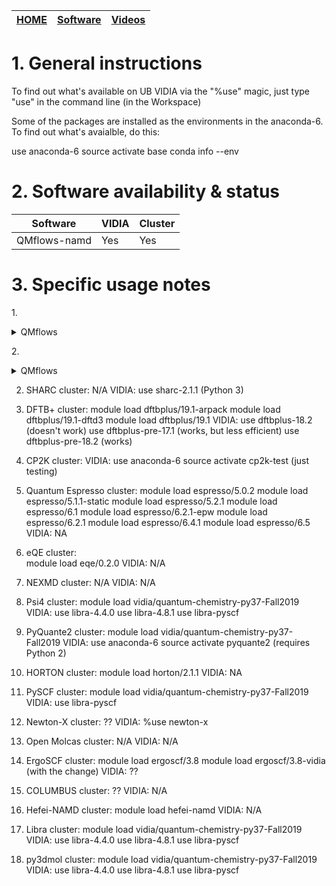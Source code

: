 | [HOME](README.md) |  [Software](Software.md)   |    [Videos](Videos.md)              |
| -------- | ----------------------------------- | ----------------------------------- |



# 1. General instructions

To find out what's available on UB VIDIA via the "%use" magic, just type "use" in the command line (in the Workspace)


Some of the packages are installed as the environments in the anaconda-6.
To find out what's avaialble, do this:

use anaconda-6
source activate base
conda info --env





# 2. Software availability & status

|   Software                     |         VIDIA                |         Cluster              |
| ----------                     | ---------------------------- | ---------------------------- |
|  QMflows-namd                  |           Yes                |         Yes                  |




# 3. Specific usage notes

1.<details>
  <summary>QMflows</summary>
  
  Description:

  VIDIA:

    use anaconda-6
    source activate qmflows

  Cluster:

    module load vidia/quantum-chemistry-py37-Fall2019  
  </details>

2.<details>
  <summary>QMflows</summary>
  
  Description:

  VIDIA:

    use anaconda-6
    source activate qmflows

  Cluster:

    module load vidia/quantum-chemistry-py37-Fall2019  
  </details>



2. SHARC
    cluster: 
        N/A
    VIDIA:
        use sharc-2.1.1  (Python 3)

3. DFTB+
    cluster:
        module load dftbplus/19.1-arpack
        module load dftbplus/19.1-dftd3
        module load dftbplus/19.1 
    VIDIA:
        use dftbplus-18.2 (doesn't work)
        use dftbplus-pre-17.1 (works, but less efficient)
        use dftbplus-pre-18.2  (works)

4. CP2K
    cluster:
    VIDIA:
        use anaconda-6
        source activate cp2k-test (just testing)


5. Quantum Espresso
    cluster:
        module load espresso/5.0.2
        module load espresso/5.1.1-static
        module load espresso/5.2.1
        module load espresso/6.1
        module load espresso/6.2.1-epw
        module load espresso/6.2.1
        module load espresso/6.4.1
        module load espresso/6.5
    VIDIA: 
        NA 

6. eQE
    cluster:  
        module load eqe/0.2.0
    VIDIA: 
        N/A

7. NEXMD
    cluster:
        N/A
    VIDIA:
        N/A

8. Psi4
    cluster:
        module load vidia/quantum-chemistry-py37-Fall2019
    VIDIA:
        use libra-4.4.0
        use libra-4.8.1
        use libra-pyscf


9. PyQuante2
    cluster:
        module load vidia/quantum-chemistry-py37-Fall2019
    VIDIA:
        use anaconda-6
        source activate pyquante2  (requires Python 2)


10. HORTON
    cluster:
        module load horton/2.1.1
    VIDIA:
        NA

11. PySCF
    cluster:
        module load vidia/quantum-chemistry-py37-Fall2019
    VIDIA:
        use libra-pyscf
        

12. Newton-X
    cluster: 
        ??
    VIDIA: 
        %use newton-x

13. Open Molcas
    cluster:
        N/A
    VIDIA:
        N/A

14. ErgoSCF
    cluster: 
        module load ergoscf/3.8
        module load ergoscf/3.8-vidia  (with the change)
    VIDIA: 
        ??

15. COLUMBUS
    cluster:
        ?? 
    VIDIA:
        N/A

16. Hefei-NAMD
    cluster:
        module load hefei-namd
    VIDIA:
        N/A

17. Libra
    cluster:
        module load vidia/quantum-chemistry-py37-Fall2019
    VIDIA:
        use libra-4.4.0
        use libra-4.8.1
        use libra-pyscf

18. py3dmol
    cluster:
        module load vidia/quantum-chemistry-py37-Fall2019
    VIDIA:
        use libra-4.4.0
        use libra-4.8.1
        use libra-pyscf


